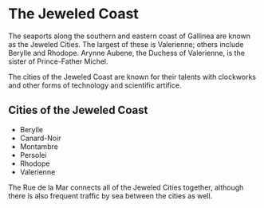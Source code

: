 # The Jeweled Coast

The seaports along the southern and eastern coast of Gallinea are known as the Jeweled Cities. 
The largest of these is Valerienne; others include Berylle and Rhodope. Arynne Aubene, the 
Duchess of Valerienne, is the sister of Prince-Father Michel.

The cities of the Jeweled Coast are known for their talents with clockworks and other forms of 
technology and scientific artifice.

## Cities of the Jeweled Coast

- Berylle
- Canard-Noir
- Montambre
- Persolei
- Rhodope
- Valerienne

The Rue de la Mar connects all of the Jeweled Cities together, although there is also frequent traffic by sea between the cities as well.
